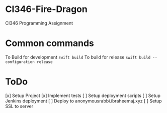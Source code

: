 # CI346-Fire-Dragon
CI346 Programming Assignment

# Common commands
To Build for development
`swift build`
To build for release
`swift build --configuration release`

# ToDo
[x] Setup Project
[x] Implement tests
[ ] Setup deployment scripts
[ ] Setup Jenkins deployment
[ ] Deploy to anonymousrabbi.ibraheemaj.xyz
[ ] Setup SSL to server
